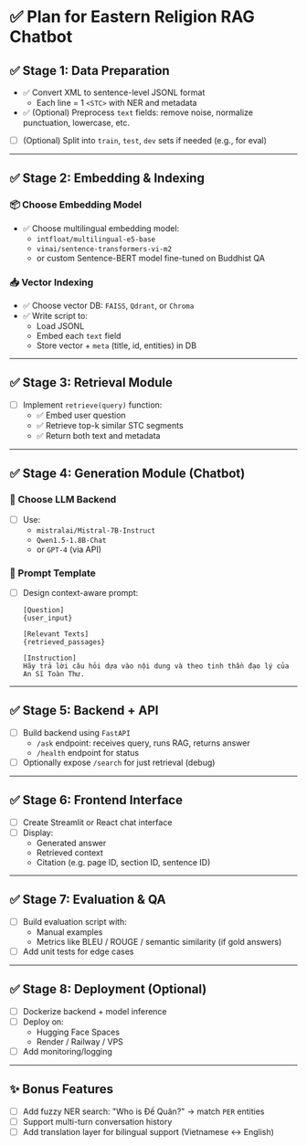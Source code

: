 
# ✅ Plan for Eastern Religion RAG Chatbot

## ✅ Stage 1: Data Preparation
- ✅ Convert XML to sentence-level JSONL format
  - Each line = 1 `<STC>` with NER and metadata
- ✅ (Optional) Preprocess `text` fields: remove noise, normalize punctuation, lowercase, etc.
- [ ] (Optional) Split into `train`, `test`, `dev` sets if needed (e.g., for eval)

---

## ✅ Stage 2: Embedding & Indexing

### 📦 Choose Embedding Model
- ✅ Choose multilingual embedding model:
  - `intfloat/multilingual-e5-base`
  - `vinai/sentence-transformers-vi-m2`
  - or custom Sentence-BERT model fine-tuned on Buddhist QA

### 📥 Vector Indexing
- ✅ Choose vector DB: `FAISS`, `Qdrant`, or `Chroma`
- ✅ Write script to:
  - Load JSONL
  - Embed each `text` field
  - Store vector + `meta` (title, id, entities) in DB

---

## ✅ Stage 3: Retrieval Module

- [ ] Implement `retrieve(query)` function:
  - ✅ Embed user question
  - ✅ Retrieve top-k similar STC segments
  - ✅ Return both text and metadata

---

## ✅ Stage 4: Generation Module (Chatbot)

### 🧠 Choose LLM Backend
- [ ] Use:
  - `mistralai/Mistral-7B-Instruct`
  - `Qwen1.5-1.8B-Chat`
  - or `GPT-4` (via API)

### 📜 Prompt Template
- [ ] Design context-aware prompt:
  ```text
  [Question]
  {user_input}

  [Relevant Texts]
  {retrieved_passages}

  [Instruction]
  Hãy trả lời câu hỏi dựa vào nội dung và theo tinh thần đạo lý của An Sĩ Toàn Thư.
  ```

---

## ✅ Stage 5: Backend + API

- [ ] Build backend using `FastAPI`
  - `/ask` endpoint: receives query, runs RAG, returns answer
  - `/health` endpoint for status
- [ ] Optionally expose `/search` for just retrieval (debug)

---

## ✅ Stage 6: Frontend Interface

- [ ] Create Streamlit or React chat interface
- [ ] Display:
  - Generated answer
  - Retrieved context
  - Citation (e.g. page ID, section ID, sentence ID)

---

## ✅ Stage 7: Evaluation & QA

- [ ] Build evaluation script with:
  - Manual examples
  - Metrics like BLEU / ROUGE / semantic similarity (if gold answers)
- [ ] Add unit tests for edge cases

---

## ✅ Stage 8: Deployment (Optional)

- [ ] Dockerize backend + model inference
- [ ] Deploy on:
  - Hugging Face Spaces
  - Render / Railway / VPS
- [ ] Add monitoring/logging

---

## ✨ Bonus Features

- [ ] Add fuzzy NER search: "Who is Đế Quân?" → match `PER` entities
- [ ] Support multi-turn conversation history
- [ ] Add translation layer for bilingual support (Vietnamese ↔ English)
